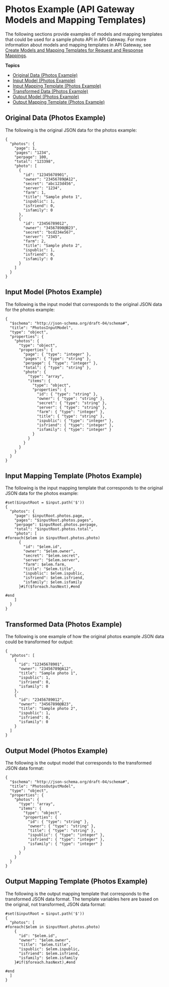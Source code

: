 # Photos Example \(API Gateway Models and Mapping Templates\)<a name="example-photos"></a>

The following sections provide examples of models and mapping templates that could be used for a sample photo API in API Gateway\. For more information about models and mapping templates in API Gateway, see [Create Models and Mapping Templates for Request and Response Mappings](models-mappings.md)\.

**Topics**
+ [Original Data \(Photos Example\)](#example-photos-original-data)
+ [Input Model \(Photos Example\)](#example-photos-input-model)
+ [Input Mapping Template \(Photos Example\)](#example-photos-input-mapping)
+ [Transformed Data \(Photos Example\)](#example-photos-transformed-data)
+ [Output Model \(Photos Example\)](#example-photos-output-model)
+ [Output Mapping Template \(Photos Example\)](#example-photos-output-mapping)

## Original Data \(Photos Example\)<a name="example-photos-original-data"></a>

The following is the original JSON data for the photos example:

```
{
  "photos": {
    "page": 1,
    "pages": "1234",
    "perpage": 100,
    "total": "123398",
    "photo": [
      {
        "id": "12345678901",
        "owner": "23456789@A12",
        "secret": "abc123d456",
        "server": "1234",
        "farm": 1,
        "title": "Sample photo 1",
        "ispublic": 1,
        "isfriend": 0,
        "isfamily": 0
      },
      {
        "id": "23456789012",
        "owner": "34567890@B23",
        "secret": "bcd234e567",
        "server": "2345",
        "farm": 2,
        "title": "Sample photo 2",
        "ispublic": 1,
        "isfriend": 0,
        "isfamily": 0
      }
    ]
  }
}
```

## Input Model \(Photos Example\)<a name="example-photos-input-model"></a>

The following is the input model that corresponds to the original JSON data for the photos example:

```
{
  "$schema": "http://json-schema.org/draft-04/schema#",
  "title": "PhotosInputModel",
  "type": "object",
  "properties": {
    "photos": {
      "type": "object",
      "properties": {
        "page": { "type": "integer" },
        "pages": { "type": "string" },
        "perpage": { "type": "integer" },
        "total": { "type": "string" },
        "photo": {
          "type": "array",
          "items": {
            "type": "object",
            "properties": {
              "id": { "type": "string" },
              "owner": { "type": "string" },
              "secret": { "type": "string" },
              "server": { "type": "string" },
              "farm": { "type": "integer" },
              "title": { "type": "string" },
              "ispublic": { "type": "integer" },
              "isfriend": { "type": "integer" },
              "isfamily": { "type": "integer" }
            }
          }
        }
      }
    }
  }
}
```

## Input Mapping Template \(Photos Example\)<a name="example-photos-input-mapping"></a>

The following is the input mapping template that corresponds to the original JSON data for the photos example:

```
#set($inputRoot = $input.path('$'))
{
  "photos": {
    "page": $inputRoot.photos.page,
    "pages": "$inputRoot.photos.pages",
    "perpage": $inputRoot.photos.perpage,
    "total": "$inputRoot.photos.total",
    "photo": [
#foreach($elem in $inputRoot.photos.photo)
      {
        "id": "$elem.id",
        "owner": "$elem.owner",
        "secret": "$elem.secret",
        "server": "$elem.server",
        "farm": $elem.farm,
        "title": "$elem.title",
        "ispublic": $elem.ispublic,
        "isfriend": $elem.isfriend,
        "isfamily": $elem.isfamily
      }#if($foreach.hasNext),#end
			
#end
    ]
  }
}
```

## Transformed Data \(Photos Example\)<a name="example-photos-transformed-data"></a>

The following is one example of how the original photos example JSON data could be transformed for output:

```
{
  "photos": [
    {
      "id": "12345678901",
      "owner": "23456789@A12",
      "title": "Sample photo 1",
      "ispublic": 1,
      "isfriend": 0,
      "isfamily": 0
    },
    {
      "id": "23456789012",
      "owner": "34567890@B23",
      "title": "Sample photo 2",
      "ispublic": 1,
      "isfriend": 0,
      "isfamily": 0
    }
  ]
}
```

## Output Model \(Photos Example\)<a name="example-photos-output-model"></a>

The following is the output model that corresponds to the transformed JSON data format:

```
{
  "$schema": "http://json-schema.org/draft-04/schema#",
  "title": "PhotosOutputModel",
  "type": "object",
  "properties": {
    "photos": {
      "type": "array",
      "items": {
        "type": "object",
        "properties": {
          "id": { "type": "string" },
          "owner": { "type": "string" },
          "title": { "type": "string" },
          "ispublic": { "type": "integer" },
          "isfriend": { "type": "integer" },
          "isfamily": { "type": "integer" }
        }
      }
    }
  }
}
```

## Output Mapping Template \(Photos Example\)<a name="example-photos-output-mapping"></a>

The following is the output mapping template that corresponds to the transformed JSON data format\. The template variables here are based on the original, not transformed, JSON data format:

```
#set($inputRoot = $input.path('$'))
{
  "photos": [
#foreach($elem in $inputRoot.photos.photo)
    {
      "id": "$elem.id",
      "owner": "$elem.owner",
      "title": "$elem.title",
      "ispublic": $elem.ispublic,
      "isfriend": $elem.isfriend,
      "isfamily": $elem.isfamily
    }#if($foreach.hasNext),#end
		
#end
  ]
}
```